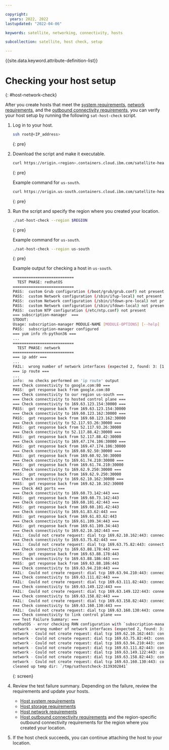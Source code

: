 ```yaml
---

copyright:
  years: 2022, 2022
lastupdated: "2022-04-06"

keywords: satellite, networking, connectivity, hosts

subcollection: satellite, host check, setup

---
```


{{site.data.keyword.attribute-definition-list}}


# Checking your host setup
{: #host-network-check}

After you create hosts that meet the [system requirements](/docs/satellite?topic=satellite-host-reqs), [network requirements](/docs/satellite?topic=satellite-reqs-host-network), and the [outbound connectivity requirements](/docs/satellite?topic=satellite-reqs-host-network-outbound), you can verify your host setup by running the following `sat-host-check` script.

1. Log in to your host.
    ```sh
    ssh root@<IP_address>
    ```
    {: pre}


1. Download the script and make it executable.
    ```sh
    curl https://origin.<region>.containers.cloud.ibm.com/satellite-health/sat-host-check -o sat-host-check && chmod +x sat-host-check
    ```
    {: pre}
    
    Example command for `us-south`.
    ```sh
    curl https://origin.us-south.containers.cloud.ibm.com/satellite-health/sat-host-check -o sat-host-check && chmod +x sat-host-check
    ```
    {: pre}
    
1. Run the script and specify the region where you created your location.
    ```sh
    ./sat-host-check --region $REGION
    ```
    {: pre}
    
    Example command for `us-south`.
    
    ```sh
    ./sat-host-check --region us-south
    ```
    {: pre}
    
    Example output for checking a host in `us-south`.
    ```sh
    ===========================
      TEST PHASE: redhatOS
    ===========================
    PASS:  custom Grub configuration (/boot/grub/grub.conf) not present
    PASS:  custom Network configuration (/sbin/ifup-local) not present
    PASS:  custom Network configuration (/sbin/ifdown-pre-local) not present
    PASS:  custom Network configuration (/sbin/ifdown-local) not present
    PASS:  custom NTP configuration (/etc/ntp.conf) not present
    === subscription-manager  ===
    STDOUT:
    Usage: subscription-manager MODULE-NAME [MODULE-OPTIONS] [--help]
    PASS:  subscription-manager configured
    === yum info rh-python36 ===
    ...
    ===========================
      TEST PHASE: network
    ===========================
    === ip addr ===
    ...
    FAIL:  wrong number of network interfaces (expected 2, found: 3: [1: lo, 2: eth0, 3: eth1])
    === ip route ===
    ...
    info:  no checks performed on 'ip route' output
    === Check connectivity to google.com:80 ===
    PASS:  got response back from google.com:80
    === Check connectivity to our region us-south ===
    === Check connectivity to hosted control plane ===
    === Check connectivity to 169.63.123.154:30000 ===
    PASS:  got response back from 169.63.123.154:30000
    === Check connectivity to 169.60.123.162:30000 ===
    PASS:  got response back from 169.60.123.162:30000
    === Check connectivity to 52.117.93.26:30000 ===
    PASS:  got response back from 52.117.93.26:30000
    === Check connectivity to 52.117.88.42:30000 ===
    PASS:  got response back from 52.117.88.42:30000
    === Check connectivity to 169.47.174.106:30000 ===
    PASS:  got response back from 169.47.174.106:30000
    === Check connectivity to 169.60.92.50:30000 ===
    PASS:  got response back from 169.60.92.50:30000
    === Check connectivity to 169.61.74.210:30000 ===
    PASS:  got response back from 169.61.74.210:30000
    === Check connectivity to 169.62.9.250:30000 ===
    PASS:  got response back from 169.62.9.250:30000
    === Check connectivity to 169.62.10.162:30000 ===
    PASS:  got response back from 169.62.10.162:30000
    === Check 443 ports ===
    === Check connectivity to 169.60.73.142:443 ===
    PASS:  got response back from 169.60.73.142:443
    === Check connectivity to 169.60.101.42:443 ===
    PASS:  got response back from 169.60.101.42:443
    === Check connectivity to 169.61.83.62:443 ===
    PASS:  got response back from 169.61.83.62:443
    === Check connectivity to 169.61.109.34:443 ===
    PASS:  got response back from 169.61.109.34:443
    === Check connectivity to 169.62.10.162:443 ===
    FAIL:  Could not create request: dial tcp 169.62.10.162:443: connect: connection refused
    === Check connectivity to 169.63.75.82:443 ===
    FAIL:  Could not create request: dial tcp 169.63.75.82:443: connect: connection refused
    === Check connectivity to 169.63.88.178:443 ===
    PASS:  got response back from 169.63.88.178:443
    === Check connectivity to 169.63.88.186:443 ===
    PASS:  got response back from 169.63.88.186:443
    === Check connectivity to 169.63.94.210:443 ===
    FAIL:  Could not create request: dial tcp 169.63.94.210:443: connect: connection refused
    === Check connectivity to 169.63.111.82:443 ===
    FAIL:  Could not create request: dial tcp 169.63.111.82:443: connect: connection refused
    === Check connectivity to 169.63.149.122:443 ===
    FAIL:  Could not create request: dial tcp 169.63.149.122:443: connect: connection refused
    === Check connectivity to 169.63.158.82:443 ===
    FAIL:  Could not create request: dial tcp 169.63.158.82:443: connect: connection refused
    === Check connectivity to 169.63.160.130:443 ===
    FAIL:  Could not create request: dial tcp 169.63.160.130:443: connect: connection refused
    === Check connectivity to link control plane ===
    === Test Failure Summary: ===
    redhatOS - error checking RHN configuration with `subscription-manager`: exit status 1
    network - wrong number of network interfaces (expected 2, found: 3: [1: lo, 2: eth0, 3: eth1])
    network - Could not create request: dial tcp 169.62.10.162:443: connect: connection refused
    network - Could not create request: dial tcp 169.63.75.82:443: connect: connection refused
    network - Could not create request: dial tcp 169.63.94.210:443: connect: connection refused
    network - Could not create request: dial tcp 169.63.111.82:443: connect: connection refused
    network - Could not create request: dial tcp 169.63.149.122:443: connect: connection refused
    network - Could not create request: dial tcp 169.63.158.82:443: connect: connection refused
    network - Could not create request: dial tcp 169.63.160.130:443: connect: connection refused
    cleaned up temp dir: `/tmp/sathostcheck-3139302841`
    ```
    {: screen}
    
1. Review the test failure summary. Depending on the failure, review the requirements and update your hosts.
    * [Host system requirements](/docs/satellite?topic=satellite-host-reqs)
    * [Host storage requirements](/docs/satellite?topic=satellite-reqs-host-storage)
    * [Host network requirements](/docs/satellite?topic=satellite-reqs-host-network)
    * [Host outbound connectivity requirements](/docs/satellite?topic=satellite-reqs-host-network-outbound) and the region-specific outbound connectivity requirements for the region where you created your location.

1. If the host check succeeds, you can continue attaching the host to your location.



